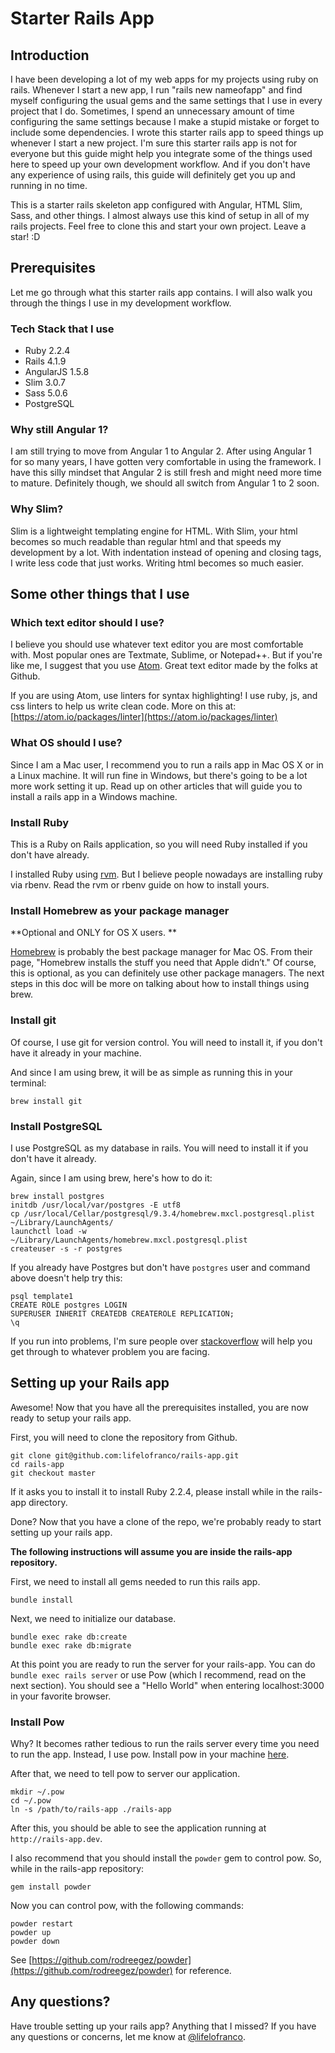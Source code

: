 # Starter Rails App

## Introduction

I have been developing a lot of my web apps for my projects using ruby on rails. Whenever I start a new app, I run "rails new nameofapp" and find myself configuring the usual gems and the same settings that I use in every project that I do. Sometimes, I spend an unnecessary amount of time configuring the same settings because I make a stupid mistake or forget to include some dependencies. I wrote this starter rails app to speed things up whenever I start a new project. I'm sure this starter rails app is not for everyone but this guide might help you integrate some of the things used here to speed up your own development workflow. And if you don't have any experience of using rails, this guide will definitely get you up and running in no time.

This is a starter rails skeleton app configured with Angular, HTML Slim, Sass, and other things. I almost always use this kind of setup in all of my rails projects. Feel free to clone this and start your own project. Leave a star! :D

## Prerequisites

Let me go through what this starter rails app contains. I will also walk you through the things
I use in my development workflow.

### Tech Stack that I use

* Ruby 2.2.4
* Rails 4.1.9
* AngularJS 1.5.8
* Slim 3.0.7
* Sass 5.0.6
* PostgreSQL

### Why still Angular 1?

I am still trying to move from Angular 1 to Angular 2. After using Angular 1 for so many years, I have gotten very comfortable in using the framework. I have this silly mindset that Angular 2 is still fresh and might need more time to mature. Definitely though, we should all switch from Angular 1 to 2 soon.

### Why Slim?

Slim is a lightweight templating engine for HTML. With Slim, your html becomes so much readable than regular html and that speeds my development by a lot. With indentation instead of opening and closing tags, I write less code that just works. Writing html becomes so much easier.

## Some other things that I use

### Which text editor should I use?

I believe you should use whatever text editor you are most comfortable with. Most popular ones are Textmate, Sublime, or Notepad++. But if you're like me, I suggest that you use [Atom](http://atom.io). Great text editor made by the folks at Github.

If you are using Atom, use linters for syntax highlighting! I use ruby, js, and css linters to
help us write clean code. More on this at: [https://atom.io/packages/linter](https://atom.io/packages/linter)

### What OS should I use?

Since I am a Mac user, I recommend you to run a rails app in Mac OS X or in a Linux machine.
It will run fine in Windows, but there's going to be a lot more work setting it up. Read up
on other articles that will guide you to install a rails app in a Windows machine.

### Install Ruby

This is a Ruby on Rails application, so you will need Ruby installed if you don't have already.

I installed Ruby using [rvm](https://rvm.io). But I believe people nowadays are installing ruby
via rbenv. Read the rvm or rbenv guide on how to install yours.

### Install Homebrew as your package manager

**Optional and ONLY for OS X users. **

[Homebrew](http://brew.sh) is probably the best package manager for Mac OS. From their page, "Homebrew installs the stuff you need that Apple didn’t." Of course, this is optional, as you can definitely use
other package managers. The next steps in this doc will be more on talking about how to install things using brew.

### Install git

Of course, I use git for version control. You will need to install it, if you don't have it already in your machine.

And since I am using brew, it will be as simple as running this in your terminal:

    brew install git

### Install PostgreSQL

I use PostgreSQL as my database in rails. You will need to install it if you don't have it already.

Again, since I am using brew, here's how to do it:

    brew install postgres
    initdb /usr/local/var/postgres -E utf8
    cp /usr/local/Cellar/postgresql/9.3.4/homebrew.mxcl.postgresql.plist ~/Library/LaunchAgents/
    launchctl load -w ~/Library/LaunchAgents/homebrew.mxcl.postgresql.plist
    createuser -s -r postgres

If you already have Postgres but don't have `postgres` user and command above doesn't help try this:

    psql template1
    CREATE ROLE postgres LOGIN
    SUPERUSER INHERIT CREATEDB CREATEROLE REPLICATION;
    \q

If you run into problems, I'm sure people over [stackoverflow](http://stackoverflow.com) will help you get through to whatever problem you are facing.

## Setting up your Rails app

Awesome! Now that you have all the prerequisites installed, you are now ready to setup your rails app.

First, you will need to clone the repository from Github.

    git clone git@github.com:lifelofranco/rails-app.git
    cd rails-app
    git checkout master

If it asks you to install it to install Ruby 2.2.4, please install while in the rails-app directory.

Done? Now that you have a clone of the repo, we're probably ready to start setting up your rails app.

**The following instructions will assume you are inside the rails-app repository.**

First, we need to install all gems needed to run this rails app.

    bundle install

Next, we need to initialize our database.

    bundle exec rake db:create
    bundle exec rake db:migrate

At this point you are ready to run the server for your rails-app. You can do `bundle exec rails server`
or use Pow (which I recommend, read on the next section). You should see a "Hello World" when entering localhost:3000 in your favorite browser.

### Install Pow

Why? It becomes rather tedious to run the rails server every time you need to run the app. Instead, I use pow. Install pow in your machine [here](http://pow.cx).

After that, we need to tell pow to server our application.

    mkdir ~/.pow
    cd ~/.pow
    ln -s /path/to/rails-app ./rails-app

After this, you should be able to see the application running at `http://rails-app.dev`.

I also recommend that you should install the `powder` gem to control pow.
So, while in the rails-app repository:

    gem install powder

Now you can control pow, with the following commands:

    powder restart
    powder up
    powder down

See [https://github.com/rodreegez/powder](https://github.com/rodreegez/powder) for reference.

## Any questions?

Have trouble setting up your rails app? Anything that I missed? If you have any questions or concerns,
let me know at [@lifelofranco](https://github.com/lifelofranco).

